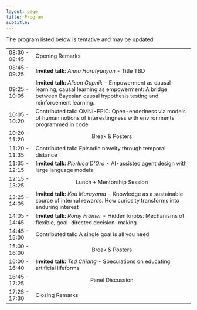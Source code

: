 ```yaml
---
layout: page
title: Program
subtitle: 
---
```



<p style='font-size: 11pt;'>
The program listed below is tentative and may be updated.
</p>


<table style='font-size: 11pt;'>
  <tr>
    <td>08:30 - 08:45</td>
    <td>Opening Remarks</td>
  </tr>

  <tr>
    <td>08:45 - 09:25</td>
    <td><b>Invited talk:</b> <i>Anna Harutyunyan</i> - Title TBD</td>
  </tr>

  <tr>
    <td>09:25 - 10:05</td>
    <td><b>Invited talk:</b> <i>Alison Gopnik</i> - Empowerment as causal learning, causal learning as empowerment: A bridge between Bayesian causal hypothesis testing and reinforcement learning.</td>
  </tr>

  <tr>
    <td>10:05 - 10:20</td>
    <td>Contributed talk: OMNI-EPIC: Open-endedness via models of human notions of interestingness with environments programmed in code</td>
  </tr>

  <tr>
    <td>10:20 - 11:20</td>
    <td style="text-align: center">Break & Posters</td>
  </tr>

  <tr>
    <td>11:20 - 11:35</td>
    <td>Contributed talk: Episodic novelty through temporal distance </td>
  </tr>

  <tr>
    <td>11:35 - 12:15</td>
    <td><b>Invited talk:</b> <i>Pierluca D'Oro</i> - AI-assisted agent design with large language models</td>
  </tr>

  <tr>
    <td>12:15 - 13:25</td>
    <td style="text-align: center">Lunch + Mentorship Session</td>
  </tr>

 <tr>
    <td>13:25 - 14:05</td>
    <td><b>Invited talk:</b> <i>Kou Murayama</i> - Knowledge as a sustainable source of internal rewards: How curiosity transforms into enduring interest </td>
 </tr>

  <tr>
    <td>14:05 - 14:45</td>
    <td><b>Invited talk:</b> <i>Romy Frömer</i> - Hidden knobs: Mechanisms of flexible, goal-directed decision-making</td>
  </tr>

  <tr>
    <td>14:45 - 15:00</td>
    <td>Contributed talk: A single goal is all you need</td>
  </tr>

   <tr>
    <td>15:00 - 16:00</td>
    <td style="text-align: center">Break & Posters</td>
  </tr>

  <tr>
    <td>16:00 - 16:40</td>
    <td><b>Invited talk:</b> <i>Ted Chiang</i> - Speculations on educating artificial lifeforms</td>
  </tr>

  <tr>
    <td>16:45 - 17:25</td>
    <td style="text-align: center">Panel Discussion</td>
  </tr>

  <tr>
    <td>17:25 - 17:30</td>
    <td>Closing Remarks</td>
  </tr>
</table>



